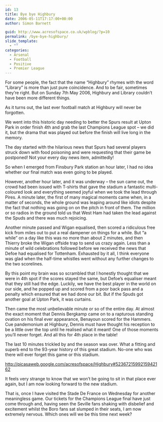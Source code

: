 ```yaml
---
id: 13
title: Bye bye Highbury
date: 2006-05-11T17:17:00+00:00
author: Simon Barnett

guid: http://www.acresofspace.co.uk/wpblog/?p=10
permalink: /bye-bye-highbury/
slide_template:
  - ""
categories:
  - Arsenal
  - Football
  - Positive
  - Premier League
---
```

For some people, the fact that the name &#8220;Highbury&#8221; rhymes with the word &#8220;Library&#8221; is more than just pure coincidence. And to be fair, sometimes they&#8217;re right. But on Sunday 7th May 2006, Highbury and Library couldn&#8217;t have been more different things.

As it turns out, the last ever football match at Highbury will never be forgotten.

We went into this historic day needing to better the Spurs result at Upton Park in order finish 4th and grab the last Champions League spot &#8211; we did it, but the drama that was played out before the finish will live long in the memory.

The day started with the hilarious news that Spurs had several players struck down with food poisoning and were requesting that their game be postponed! Not your every day news item, admittedly!

So when I emerged from Finsbury Park station an hour later, I had no idea whether our final match was even going to be played.

However, another hour later, and it was underway &#8211; the sun came out, the crowd had been issued with T-shirts that gave the stadium a fantastic multi-coloured look and everything seemed joyful when we took the lead through Pires. A minute later, the first of many magical moments came when, in a matter of seconds, the whole ground was leaping around like idiots despite the fact that nothing was going on on the pitch in front of them. The million or so radios in the ground told us that West Ham had taken the lead against the Spuds and there was much rejoicing.

Another minute passed and Wigan equalised, then scored a ridiculous free kick from miles out to put a real dampener on things for a while. But &#8220;a while&#8221; on a day like this was no more than about 2 minutes, and then Thierry broke the Wigan offside trap to send us crazy again. Less than a minute of wild celebrations followed before we received the news that Defoe had equalised for Tottenham. Exhausted by it all, I think everyone was glad when the half-time whistles went without any further changes to the two scorelines.

By this point my brain was so scrambled that I honestly thought that we were in 4th spot if the scores stayed the same, but Defoe&#8217;s equaliser meant that they still had the edge. Luckily, we have the best player in the world on our side, and he popped up and scored from a poor back pass and a penalty which ensured that we had done our bit. But if the Spuds got another goal at Upton Park, it was curtains.

Then came the most unbelievable minute or so of the entire day. At almost the exact moment that Dennis Bergkamp came on to a rapturous standing ovation on his final ever appearance, Benayoun scored for the Hammers. Cue pandemonium at Highbury, Dennis must have thought his reception to be a little over the top until he realised what it meant! One of those moments you&#8217;ll never forget. And all this for 4th place in the table!

The last 10 minutes trickled by and the season was over. What a fitting and superb end to the 93-year history of this great stadium. No-one who was there will ever forget this game or this stadium.

http://picasaweb.google.com/acresofspace/Highbury#5236721599215942162

It feels very strange to know that we won&#8217;t be going to sit in that place ever again, but I am now looking forward to the new stadium.

That is, once I have visited the Stade De France on Wednesday for another meaningless game. Our tickets for the Champions League final have just come through and, having seen the Seville fans shaking with disbelief and excitement whilst the Boro fans sat slumped in their seats, I am now extremely nervous. Which ones will we be this time next week?
